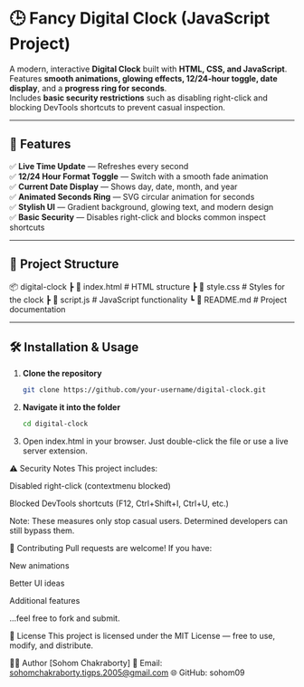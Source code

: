 # 🕒 Fancy Digital Clock (JavaScript Project)

A modern, interactive **Digital Clock** built with **HTML, CSS, and JavaScript**.  
Features **smooth animations, glowing effects, 12/24-hour toggle, date display**, and a **progress ring for seconds**.  
Includes **basic security restrictions** such as disabling right-click and blocking DevTools shortcuts to prevent casual inspection.

---

## 📌 Features
✅ **Live Time Update** — Refreshes every second  
✅ **12/24 Hour Format Toggle** — Switch with a smooth fade animation  
✅ **Current Date Display** — Shows day, date, month, and year  
✅ **Animated Seconds Ring** — SVG circular animation for seconds  
✅ **Stylish UI** — Gradient background, glowing text, and modern design  
✅ **Basic Security** — Disables right-click and blocks common inspect shortcuts

---

## 📂 Project Structure
📦 digital-clock
┣ 📜 index.html # HTML structure
┣ 📜 style.css # Styles for the clock
┣ 📜 script.js # JavaScript functionality
┗ 📜 README.md # Project documentation

---

## 🛠️ Installation & Usage
1. **Clone the repository**  
   ```bash
   git clone https://github.com/your-username/digital-clock.git
2. **Navigate it into the folder**
    ```bash
    cd digital-clock
3. Open index.html in your browser. Just double-click the file or use a live server extension.

⚠️ Security Notes
This project includes:

Disabled right-click (contextmenu blocked)

Blocked DevTools shortcuts (F12, Ctrl+Shift+I, Ctrl+U, etc.)

Note: These measures only stop casual users. Determined developers can still bypass them.

🤝 Contributing
Pull requests are welcome! If you have:

New animations

Better UI ideas

Additional features

...feel free to fork and submit.

📄 License
This project is licensed under the MIT License — free to use, modify, and distribute.

👨‍💻 Author
[Sohom Chakraborty]
📧 Email: sohomchakraborty.tigps.2005@gmail.com
🌐 GitHub: sohom09
